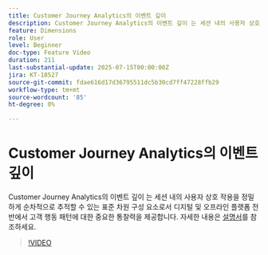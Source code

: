 ```yaml
---
title: Customer Journey Analytics의 이벤트 깊이
description: Customer Journey Analytics의 이벤트 깊이 는 세션 내의 사용자 상호 작용을 정밀하게 순차적으로 추적할 수 있는 표준 차원 구성 요소로서 디지털 및 오프라인 플랫폼 전반에서 고객 행동 패턴에 대한 중요한 통찰력을 제공합니다.
feature: Dimensions
role: User
level: Beginner
doc-type: Feature Video
duration: 211
last-substantial-update: 2025-07-15T00:00:00Z
jira: KT-18527
source-git-commit: fdae616d17d36795511dc5b30cd7ff47228ffb29
workflow-type: tm+mt
source-wordcount: '85'
ht-degree: 0%

---
```



# Customer Journey Analytics의 이벤트 깊이

Customer Journey Analytics의 이벤트 깊이 는 세션 내의 사용자 상호 작용을 정밀하게 순차적으로 추적할 수 있는 표준 차원 구성 요소로서 디지털 및 오프라인 플랫폼 전반에서 고객 행동 패턴에 대한 중요한 통찰력을 제공합니다. 자세한 내용은 [설명서](https://experienceleague.adobe.com/ko/docs/analytics-platform/using/cja-dataviews/component-reference#standard-dimensions)를 참조하세요.

>[!VIDEO](https://video.tv.adobe.com/v/3464858/?learn=on&enablevpops&captions=kor)

